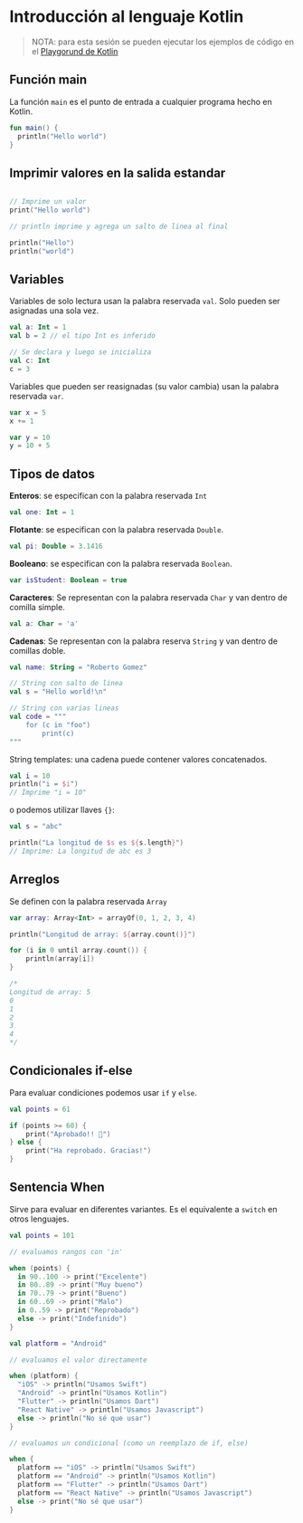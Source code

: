 # Introducción al lenguaje Kotlin


> NOTA: para esta sesión se pueden ejecutar los ejemplos de código en el [Playgorund de Kotlin](https://play.kotlinlang.org/)

## Función main

La función `main` es el punto de entrada a cualquier programa hecho en Kotlin.

```kotlin
fun main() {
  println("Hello world")
}
```

## Imprimir valores en la salida estandar

```kotlin

// Imprime un valor
print("Hello world")

// println imprime y agrega un salto de linea al final

println("Hello")
println("world")

```

## Variables

Variables de solo lectura usan la palabra reservada `val`. Solo pueden ser asignadas una sola vez.

```kotlin
val a: Int = 1
val b = 2 // el tipo Int es inferido

// Se declara y luego se inicializa
val c: Int
c = 3
```

Variables que pueden ser reasignadas (su valor cambia) usan la palabra reservada `var`.

```kotlin
var x = 5
x += 1

var y = 10
y = 10 + 5
```

## Tipos de datos

**Enteros**: se especifican con la palabra reservada `Int`

```kotlin
val one: Int = 1
```

**Flotante**: se especifican con la palabra reservada `Double`.

```kotlin
val pi: Double = 3.1416
```

**Booleano**: se especifican con la palabra reservada `Boolean`.

```kotlin
var isStudent: Boolean = true
```

**Caracteres**: Se representan con la palabra reservada `Char` y van dentro de comilla simple.

```kotlin
val a: Char = 'a'
```

**Cadenas**: Se representan con la palabra reserva `String` y van dentro de comillas doble.

```kotlin
val name: String = "Roberto Gomez"

// String con salto de linea
val s = "Hello world!\n"

// String con varias lineas
val code = """
    for (c in "foo")
        print(c)
"""
```

String templates: una cadena puede contener valores concatenados.

```kotlin
val i = 10
println("i = $i")
// Imprime "i = 10"
```

o podemos utilizar llaves `{}`:

```kotlin
val s = "abc"

println("La longitud de $s es ${s.length}")
// Imprime: La longitud de abc es 3
```

## Arreglos

Se definen con la palabra reservada `Array`

```kotlin
var array: Array<Int> = arrayOf(0, 1, 2, 3, 4)

println("Longitud de array: ${array.count()}")

for (i in 0 until array.count()) {
    println(array[i])
}

/*
Longitud de array: 5
0
1
2
3
4
*/
```

## Condicionales if-else

Para evaluar condiciones podemos usar `if` y `else`.

```kotlin
val points = 61

if (points >= 60) {
    print("Aprobado!! 🍻")
} else {
	print("Ha reprobado. Gracias!")    
}
```

## Sentencia When

Sirve para evaluar en diferentes variantes. Es el equivalente a `switch` en otros lenguajes.

```kotlin
val points = 101

// evaluamos rangos con 'in'

when (points) {
  in 90..100 -> print("Excelente")
  in 80..89 -> print("Muy bueno")
  in 70..79 -> print("Bueno")
  in 60..69 -> print("Malo")
  in 0..59 -> print("Reprobado")
  else -> print("Indefinido")
}

val platform = "Android"

// evaluamos el valor directamente

when (platform) {
  "iOS" -> println("Usamos Swift")
  "Android" -> println("Usamos Kotlin")
  "Flutter" -> println("Usamos Dart")
  "React Native" -> println("Usamos Javascript")
  else -> println("No sé que usar")
}

// evaluamos un condicional (como un reemplazo de if, else)

when {
  platform == "iOS" -> println("Usamos Swift")
  platform == "Android" -> println("Usamos Kotlin")
  platform == "Flutter" -> println("Usamos Dart")
  platform == "React Native" -> println("Usamos Javascript")
  else -> print("No sé que usar")
}
```
